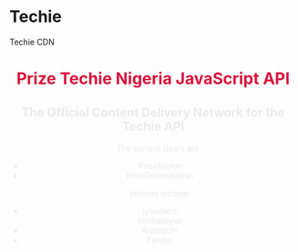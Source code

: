 # Techie
Techie CDN
<header style="text-align: center; color: #ebebeb;">
<h1 style="color: crimson;">Prize Techie Nigeria JavaScript API</h1>
<h2>The Official Content Delivery Network for the Techie API</h2>
<header>
<div>


<ul>
<p>The current Users are :</p>
<li>PrizeTechie</li><li>PrizeTechieAdmin</li>
</ul>
<ul>
<p>
Invitees include: 
<li>iykedairo</li><l>michaeliyke</li>
  <li>Amarachi</li>
  <li>Favour</li>
</p>
<ul>
</div>
